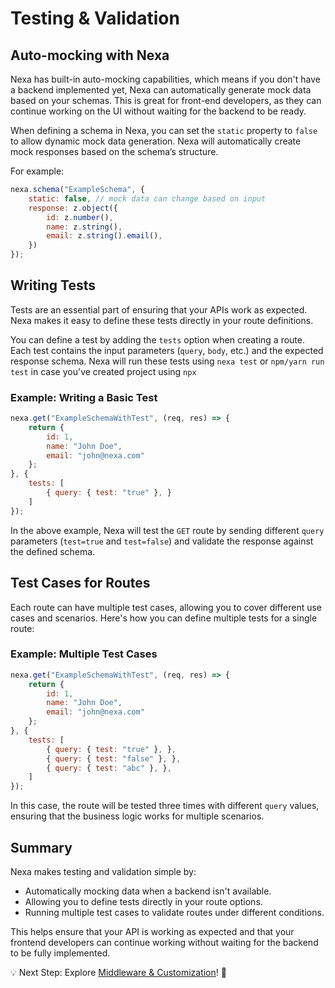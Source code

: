 # Testing & Validation

## Auto-mocking with Nexa

Nexa has built-in auto-mocking capabilities, which means if you don't have a backend implemented yet, Nexa can automatically generate mock data based on your schemas. This is great for front-end developers, as they can continue working on the UI without waiting for the backend to be ready.

When defining a schema in Nexa, you can set the `static` property to `false` to allow dynamic mock data generation. Nexa will automatically create mock responses based on the schema’s structure.

For example:

```javascript
nexa.schema("ExampleSchema", {
    static: false, // mock data can change based on input
    response: z.object({
        id: z.number(),
        name: z.string(),
        email: z.string().email(), 
    })
});
```


## Writing Tests

Tests are an essential part of ensuring that your APIs work as expected. Nexa makes it easy to define these tests directly in your route definitions.

You can define a test by adding the `tests` option when creating a route. Each test contains the input parameters (`query`, `body`, etc.) and the expected response schema. Nexa will run these tests using `nexa test` or `npm/yarn run test` in case you've created project using `npx`

### Example: Writing a Basic Test

```javascript
nexa.get("ExampleSchemaWithTest", (req, res) => {
    return {
        id: 1,
        name: "John Doe",
        email: "john@nexa.com"
    };
}, {
    tests: [
        { query: { test: "true" }, }
    ]
});
```


In the above example, Nexa will test the `GET` route by sending different `query` parameters (`test=true` and `test=false`) and validate the response against the defined schema.

## Test Cases for Routes

Each route can have multiple test cases, allowing you to cover different use cases and scenarios. Here's how you can define multiple tests for a single route:

### Example: Multiple Test Cases


```javascript
nexa.get("ExampleSchemaWithTest", (req, res) => {
    return {
        id: 1,
        name: "John Doe",
        email: "john@nexa.com"
    };
}, {
    tests: [
        { query: { test: "true" }, },
        { query: { test: "false" }, },
        { query: { test: "abc" }, },
    ]
});
```


In this case, the route will be tested three times with different `query` values, ensuring that the business logic works for multiple scenarios.

## Summary

Nexa makes testing and validation simple by:
- Automatically mocking data when a backend isn't available.
- Allowing you to define tests directly in your route options.
- Running multiple test cases to validate routes under different conditions.

This helps ensure that your API is working as expected and that your frontend developers can continue working without waiting for the backend to be fully implemented.

💡 Next Step: Explore [Middleware & Customization](/customization)! 🚀